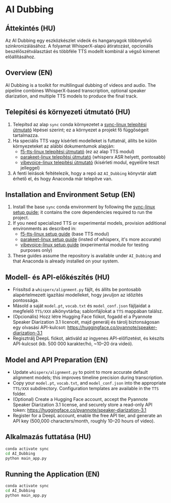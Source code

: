 
# AI Dubbing

## Áttekintés (HU)
Az AI Dubbing egy eszközkészlet videók és hanganyagok többnyelvű szinkronizálásához. A folyamat WhisperX-alapú átiratozást, opcionális beszélőszétválasztást és többféle TTS modellt kombinál a végső kimenet előállításához.

## Overview (EN)
AI Dubbing is a toolkit for multilingual dubbing of videos and audio. The pipeline combines WhisperX-based transcription, optional speaker diarization, and multiple TTS models to produce the final track.

## Telepítési és környezeti útmutató (HU)
1. Telepítsd az alap `sync` conda környezetet a [sync-linux telepítési útmutató](ENVIROMENTS/sync-linux.md) lépései szerint; ez a környezet a projekt fő függőségeit tartalmazza.
2. Ha speciális TTS vagy kísérleti modelleket is futtatnál, állíts be külön környezeteket az alábbi dokumentumok alapján:
   - [f5-tts-linux telepítési útmutató](ENVIROMENTS/f5-tts-linux.md) (ez az alap TTS modul)
   - [parakeet-linux telepítési útmutató](ENVIROMENTS/parakeet-linux.md) (whisperx ASR helyett, pontosabb)
   - [vibevoice-linux telepítési útmutató](ENVIROMENTS/vibevoice-linux.md) (kisérleti modul, egyelőre teszt jelleggel)
3. A fenti leírások feltételezik, hogy a repó az `AI_Dubbing` könyvtár alatt érhető el, és hogy Anaconda már telepítve van.

## Installation and Environment Setup (EN)
1. Install the base `sync` conda environment by following the [sync-linux setup guide](ENVIROMENTS/sync-linux.md); it contains the core dependencies required to run the project.
2. If you need specialized TTS or experimental models, provision additional environments as described in:
   - [f5-tts-linux setup guide](ENVIROMENTS/f5-tts-linux.md) (base TTS modul)
   - [parakeet-linux setup guide](ENVIROMENTS/parakeet-linux.md) (insted of whisperx, it's more accurate)
   - [vibevoice-linux setup guide](ENVIROMENTS/vibevoice-linux..md) (experimental module for testing purposes only)
3. These guides assume the repository is available under `AI_Dubbing` and that Anaconda is already installed on your system.

## Modell- és API-előkészítés (HU)
- Frissítsd a `whisperx/alignment.py` fájlt, és állíts be pontosabb alapértelmezett igazítási modelleket, hogy javuljon az időzítés pontossága.
- Másold a saját `model.pt`, `vocab.txt` és `model_conf.json` fájljaidat a megfelelő `TTS/XXX` alkönyvtárba; sablonfájlokat a `TTS` mappában találsz.
- (Opcionális) Hozz létre Hugging Face fiókot, fogadd el a Pyannote Speaker Diarization 3.1 licencét, majd generálj és tárolj biztonságosan egy olvasási API-kulcsot: https://huggingface.co/pyannote/speaker-diarization-3.1
- Regisztrálj DeepL fiókot, aktiváld az ingyenes API-előfizetést, és készíts API-kulcsot (kb. 500 000 karakter/hó, ~10–20 óra videó).

## Model and API Preparation (EN)
- Update `whisperx/alignment.py` to point to more accurate default alignment models; this improves timeline precision during transcription.
- Copy your `model.pt`, `vocab.txt`, and `model_conf.json` into the appropriate `TTS/XXX` subdirectory. Configuration templates are available in the `TTS` folder.
- (Optional) Create a Hugging Face account, accept the Pyannote Speaker Diarization 3.1 license, and securely store a read-only API token: https://huggingface.co/pyannote/speaker-diarization-3.1
- Register for a DeepL account, enable the free API tier, and generate an API key (500,000 characters/month, roughly 10–20 hours of video).

## Alkalmazás futtatása (HU)
```bash
conda activate sync
cd AI_Dubbing
python main_app.py
```

## Running the Application (EN)
```bash
conda activate sync
cd AI_Dubbing
python main_app.py
```

